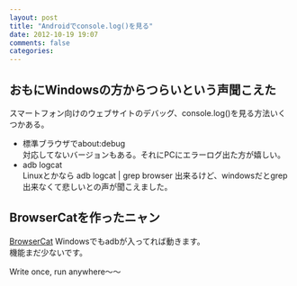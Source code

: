 ```yaml
---
layout: post
title: "Androidでconsole.log()を見る"
date: 2012-10-19 19:07
comments: false
categories: 
---
```

## おもにWindowsの方からつらいという声聞こえた
スマートフォン向けのウェブサイトのデバッグ、console.log()を見る方法いくつかある。  
- 標準ブラウザでabout:debug  
対応してないバージョンもある。それにPCにエラーログ出た方が嬉しい。  
- adb logcat  
Linuxとかなら
    adb logcat | grep browser
出来るけど、windowsだとgrep出来なくて悲しいとの声が聞こえました。

## BrowserCatを作ったニャン
[BrowserCat](https://github.com/takiguchi0817/BrowserCat)
Windowsでもadbが入ってれば動きます。  
機能まだ少ないです。  

Write once, run anywhere〜〜
